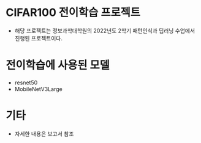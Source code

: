 # CIFAR100 전이학습 프로젝트

- 해당 프로젝트는 정보과학대학원의 2022년도 2학기 패턴인식과 딥러닝 수업에서 진행된 프로젝트이다.

# 전이학습에 사용된 모델

- resnet50
- MobileNetV3Large

# 기타

- 자세한 내용은 보고서 참조
